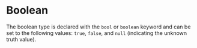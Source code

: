 # Boolean

The boolean type is declared with the `bool` or `boolean` keyword and can be set to the following values: `true`, `false`, and `null` (indicating the unknown truth value).
